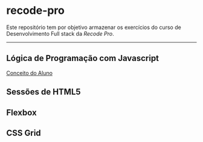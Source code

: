 # recode-pro
Este repositório tem por objetivo armazenar os exercícios do curso de Desenvolvimento Full stack da <em>Recode Pro</em>.
<hr>

## Lógica de Programação com Javascript

<a href="https://github.com/antonialucianapires/recode-pro/blob/master/appConceitoAluno.js">Conceito do Aluno</a>

## Sessões de HTML5 
 
## Flexbox
 
## CSS Grid

